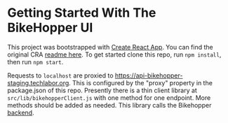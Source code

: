 # Getting Started With The BikeHopper UI

This project was bootstrapped with [Create React App](https://github.com/facebook/create-react-app). You can find the original CRA [readme here](create-react-app-readme.md). To get started clone this repo, run `npm install`, then run `npm start`.

Requests to `localhost` are proxied to https://api-bikehopper-staging.techlabor.org. This is configured by the "proxy" property in the package.json of this repo. Presently there is a thin client library at `src/lib/bikehopperClient.js` with one method for one endpoint. More methods should be added as needed. This library calls the Bikehopper [backend](https://github.com/bikehopper/bikehopper-web-app).
